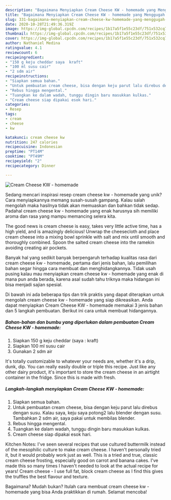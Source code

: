 ```yaml
---
description: "Bagaimana Menyiapkan Cream Cheese KW - homemade yang Menggugah Selera"
title: "Bagaimana Menyiapkan Cream Cheese KW - homemade yang Menggugah Selera"
slug: 331-bagaimana-menyiapkan-cream-cheese-kw-homemade-yang-menggugah-selera
date: 2020-10-28T21:49:36.319Z
image: https://img-global.cpcdn.com/recipes/1b17a5f1e55c23df/751x532cq70/cream-cheese-kw-homemade-foto-resep-utama.jpg
thumbnail: https://img-global.cpcdn.com/recipes/1b17a5f1e55c23df/751x532cq70/cream-cheese-kw-homemade-foto-resep-utama.jpg
cover: https://img-global.cpcdn.com/recipes/1b17a5f1e55c23df/751x532cq70/cream-cheese-kw-homemade-foto-resep-utama.jpg
author: Nathaniel Medina
ratingvalue: 4.1
reviewcount: 6
recipeingredient:
- "150 g keju cheddar saya  kraft"
- "100 ml susu cair"
- "2 sdm air"
recipeinstructions:
- "Siapkan semua bahan."
- "Untuk pembuatan cream cheese, bisa dengan keju parut lalu direbus dengan susu. Kalau saya, keju saya potong2 lalu blender dengan susu. Tambahkan 2 sdm air, saya pakai untuk membilas blender."
- "Rebus hingga mengental."
- "Tuangkan ke dalam wadah, tunggu dingin baru masukkan kulkas."
- "Cream cheese siap dipakai esok hari."
categories:
- Resep
tags:
- cream
- cheese
- kw

katakunci: cream cheese kw 
nutrition: 247 calories
recipecuisine: Indonesian
preptime: "PT14M"
cooktime: "PT49M"
recipeyield: "2"
recipecategory: Dinner

---
```



![Cream Cheese KW - homemade](https://img-global.cpcdn.com/recipes/1b17a5f1e55c23df/751x532cq70/cream-cheese-kw-homemade-foto-resep-utama.jpg)

Sedang mencari inspirasi resep cream cheese kw - homemade yang unik? Cara menyiapkannya memang susah-susah gampang. Kalau salah mengolah maka hasilnya tidak akan memuaskan dan bahkan tidak sedap. Padahal cream cheese kw - homemade yang enak harusnya sih memiliki aroma dan rasa yang mampu memancing selera kita.

The good news is cream cheese is easy, takes very little active time, has a high yield, and is amazingly delicious! Unwrap the cheesecloth and place cream cheese into a mixing bowl sprinkle with salt and mix until smooth and thoroughly combined. Spoon the salted cream cheese into the ramekin avoiding creating air pockets.

Banyak hal yang sedikit banyak berpengaruh terhadap kualitas rasa dari cream cheese kw - homemade, pertama dari jenis bahan, lalu pemilihan bahan segar hingga cara membuat dan menghidangkannya. Tidak usah pusing kalau mau menyiapkan cream cheese kw - homemade yang enak di mana pun anda berada, karena asal sudah tahu triknya maka hidangan ini bisa menjadi sajian spesial.


Di bawah ini ada beberapa tips dan trik praktis yang dapat diterapkan untuk mengolah cream cheese kw - homemade yang siap dikreasikan. Anda dapat menyiapkan Cream Cheese KW - homemade memakai 3 jenis bahan dan 5 langkah pembuatan. Berikut ini cara untuk membuat hidangannya.

<!--inarticleads1-->

##### Bahan-bahan dan bumbu yang diperlukan dalam pembuatan Cream Cheese KW - homemade:

1. Siapkan 150 g keju cheddar (saya : kraft)
1. Siapkan 100 ml susu cair
1. Gunakan 2 sdm air


It&#39;s totally customizable to whatever your needs are, whether it&#39;s a drip, dunk, dip. You can really easily double or triple this recipe. Just like any other dairy product, it&#39;s important to store the cream cheese in an airtight container in the fridge. Since this is made with fresh. 

<!--inarticleads2-->

##### Langkah-langkah menyiapkan Cream Cheese KW - homemade:

1. Siapkan semua bahan.
1. Untuk pembuatan cream cheese, bisa dengan keju parut lalu direbus dengan susu. Kalau saya, keju saya potong2 lalu blender dengan susu. Tambahkan 2 sdm air, saya pakai untuk membilas blender.
1. Rebus hingga mengental.
1. Tuangkan ke dalam wadah, tunggu dingin baru masukkan kulkas.
1. Cream cheese siap dipakai esok hari.


Kitchen Notes: I&#39;ve seen several recipes that use cultured buttermilk instead of the mesophilic culture to make cream cheese. I haven&#39;t personally tried it, but it would probably work just as well. This is a tried and true, classic cream cheese frosting, especially good on carrot and banana cakes. I&#39;ve made this so many times I haven&#39;t needed to look at the actual recipe for years! Cream cheese - I use full fat, block cream cheese as I find this gives the truffles the best flavour and texture. 

Bagaimana? Mudah bukan? Itulah cara membuat cream cheese kw - homemade yang bisa Anda praktikkan di rumah. Selamat mencoba!

